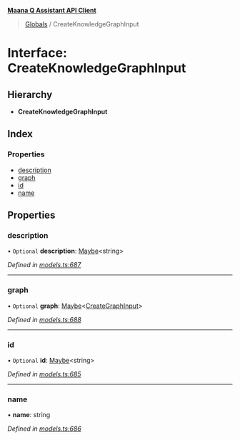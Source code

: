 **[Maana Q Assistant API Client](../README.md)**

> [Globals](../README.md) / CreateKnowledgeGraphInput

# Interface: CreateKnowledgeGraphInput

## Hierarchy

* **CreateKnowledgeGraphInput**

## Index

### Properties

* [description](createknowledgegraphinput.md#description)
* [graph](createknowledgegraphinput.md#graph)
* [id](createknowledgegraphinput.md#id)
* [name](createknowledgegraphinput.md#name)

## Properties

### description

• `Optional` **description**: [Maybe](../README.md#maybe)\<string>

*Defined in [models.ts:687](https://github.com/maana-io/q-assistant-client/blob/develop/src/models.ts#L687)*

___

### graph

• `Optional` **graph**: [Maybe](../README.md#maybe)\<[CreateGraphInput](creategraphinput.md)>

*Defined in [models.ts:688](https://github.com/maana-io/q-assistant-client/blob/develop/src/models.ts#L688)*

___

### id

• `Optional` **id**: [Maybe](../README.md#maybe)\<string>

*Defined in [models.ts:685](https://github.com/maana-io/q-assistant-client/blob/develop/src/models.ts#L685)*

___

### name

•  **name**: string

*Defined in [models.ts:686](https://github.com/maana-io/q-assistant-client/blob/develop/src/models.ts#L686)*
